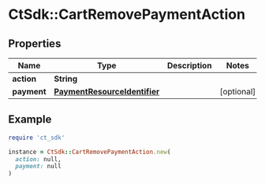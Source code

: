 # CtSdk::CartRemovePaymentAction

## Properties

| Name | Type | Description | Notes |
| ---- | ---- | ----------- | ----- |
| **action** | **String** |  |  |
| **payment** | [**PaymentResourceIdentifier**](PaymentResourceIdentifier.md) |  | [optional] |

## Example

```ruby
require 'ct_sdk'

instance = CtSdk::CartRemovePaymentAction.new(
  action: null,
  payment: null
)
```

